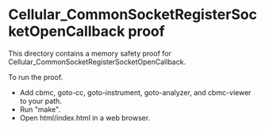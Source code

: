 # Cellular_CommonSocketRegisterSocketOpenCallback proof

This directory contains a memory safety proof for
Cellular_CommonSocketRegisterSocketOpenCallback.

To run the proof.

- Add cbmc, goto-cc, goto-instrument, goto-analyzer, and cbmc-viewer to your
  path.
- Run "make".
- Open html/index.html in a web browser.
